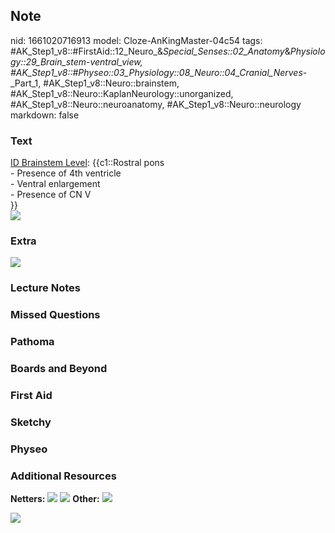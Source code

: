 ## Note
nid: 1661020716913
model: Cloze-AnKingMaster-04c54
tags: #AK_Step1_v8::#FirstAid::12_Neuro_&_Special_Senses::02_Anatomy_&_Physiology::29_Brain_stem_-_ventral_view, #AK_Step1_v8::#Physeo::03_Physiology::08_Neuro::04_Cranial_Nerves_-_Part_1, #AK_Step1_v8::Neuro::brainstem, #AK_Step1_v8::Neuro::KaplanNeurology::unorganized, #AK_Step1_v8::Neuro::neuroanatomy, #AK_Step1_v8::Neuro::neurology
markdown: false

### Text
<div>
  <div>
    <u>ID Brainstem Level</u>: {{c1::Rostral pons
  </div>
  <div>
    - Presence of 4th ventricle
  </div>
  <div>
    - Ventral enlargement
  </div>
  <div>
    - Presence of CN V
  </div>}}
</div>
<div><img src="paste-22930830393619.jpg"></div>

### Extra
<img src="paste-22986664968732.jpg">

### Lecture Notes


### Missed Questions


### Pathoma


### Boards and Beyond


### First Aid


### Sketchy


### Physeo


### Additional Resources
<b>Netters:</b> <img src="tmpQOHylB.png"> <img src="tmp2LlkJH.png">
<b>Other:</b> <img src="tmpa99XrX.png">
<div><img src="paste-4339278473593034.png"></div>
